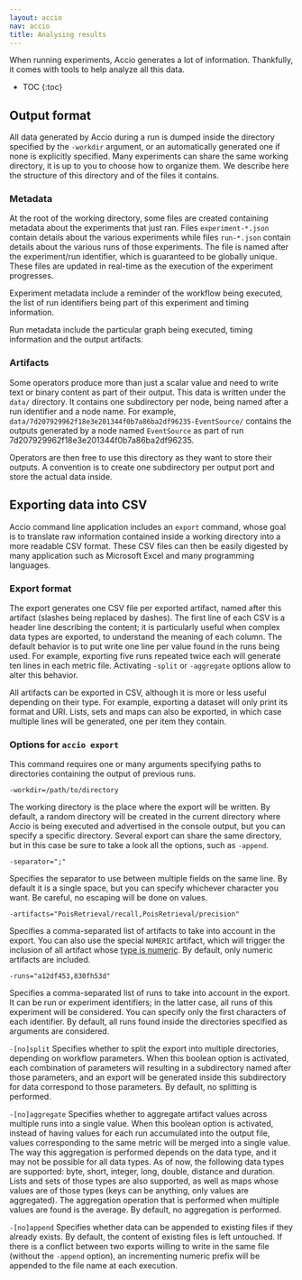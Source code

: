```yaml
---
layout: accio
nav: accio
title: Analysing results
---
```


When running experiments, Accio generates a lot of information.
Thankfully, it comes with tools to help analyze all this data.

* TOC
{:toc}

## Output format

All data generated by Accio during a run is dumped inside the directory specified by the `-workdir` argument, or an automatically generated one if none is explicitly specified.
Many experiments can share the same working directory, it is up to you to choose how to organize them.
We describe here the structure of this directory and of the files it contains.

### Metadata

At the root of the working directory, some files are created containing metadata about the experiments that just ran.
Files `experiment-*.json` contain details about the various experiments while files `run-*.json` contain details about the various runs of those experiments.
The file is named after the experiment/run identifier, which is guaranteed to be globally unique.
These files are updated in real-time as the execution of the experiment progresses.

Experiment metadata include a reminder of the workflow being executed, the list of run identifiers being part of this experiment and timing information.

Run metadata include the particular graph being executed, timing information and the output artifacts.

### Artifacts

Some operators produce more than just a scalar value and need to write text or binary content as part of their output.
This data is written under the `data/` directory.
It contains one subdirectory per node, being named after a run identifier and a node name.
For example, `data/7d207929962f18e3e201344f0b7a86ba2df96235-EventSource/` contains the outputs generated by a node named `EventSource` as part of run 7d207929962f18e3e201344f0b7a86ba2df96235.

Operators are then free to use this directory as they want to store their outputs.
A convention is to create one subdirectory per output port and store the actual data inside.

## Exporting data into CSV

Accio command line application includes an `export` command, whose goal is to translate raw information contained inside a working directory into a more readable CSV format.
These CSV files can then be easily digested by many application such as Microsoft Excel and many programming languages.

### Export format

The export generates one CSV file per exported artifact, named after this artifact (slashes being replaced by dashes).
The first line of each CSV is a header line describing the content; it is particularly useful when complex data types are exported, to understand the meaning of each column.
The default behavior is to put write one line per value found in the runs being used.
For example, exporting five runs repeated twice each will generate ten lines in each metric file.
Activating `-split` or `-aggregate` options allow to alter this behavior.

All artifacts can be exported in CSV, although it is more or less useful depending on their type.
For example, exporting a dataset will only print its format and URI.
Lists, sets and maps can also be exported, in which case multiple lines will be generated, one per item they contain.

### Options for `accio export`

This command requires one or many arguments specifying paths to directories containing the output of previous runs.

`-workdir=/path/to/directory`

The working directory is the place where the export will be written.
By default, a random directory will be created in the current directory where Accio is being executed and advertised in the console output, but you can specify a specific directory.
Several export can share the same directory, but in this case be sure to take a look all the options, such as `-append`.

`-separator=";"`

Specifies the separator to use between multiple fields on the same line.
By default it is a single space, but you can specify whichever character you want.
Be careful, no escaping will be done on values.

`-artifacts="PoisRetrieval/recall,PoisRetrieval/precision"`

Specifies a comma-separated list of artifacts to take into account in the export.
You can also use the special `NUMERIC` artifact, which will trigger the inclusion of all artifact whose [type is numeric](model.html). 
By default, only numeric artifacts are included.

`-runs="a12df453,830fh53d"`

Specifies a comma-separated list of runs to take into account in the export.
It can be run or experiment identifiers; in the latter case, all runs of this experiment will be considered.
You can specify only the first characters of each identifier.
By default, all runs found inside the directories specified as arguments are considered.

`-[no]split`
Specifies whether to split the export into multiple directories, depending on workflow parameters.
When this boolean option is activated, each combination of parameters will resulting in a subdirectory named after those parameters, and an export will be generated inside this subdirectory for data correspond to those parameters.
By default, no splitting is performed.

`-[no]aggregate`
Specifies whether to aggregate artifact values across multiple runs into a single value.
When this boolean option is activated, instead of having values for each run accumulated into the output file, values corresponding to the same metric will be merged into a single value.
The way this aggregation is performed depends on the data type, and it may not be possible for all data types.
As of now, the following data types are supported: byte, short, integer, long, double, distance and duration.
Lists and sets of those types are also supported, as well as maps whose values are of those types (keys can be anything, only values are aggregated).
The aggregation operation that is performed when multiple values are found is the average.
By default, no aggregation is performed.

`-[no]append`
Specifies whether data can be appended to existing files if they already exists.
By default, the content of existing files is left untouched.
If there is a conflict between two exports willing to write in the same file (without the `-append` option), an incrementing numeric prefix will be appended to the file name at each execution.